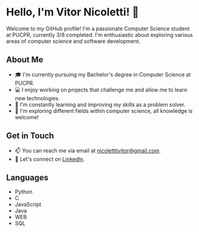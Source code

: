# Hello, I'm Vitor Nicoletti! 👋

Welcome to my GitHub profile! I'm a passionate Computer Science student at PUCPR, currently 3/8 completed. I'm enthusiastic about exploring various areas of computer science and software development.

## About Me

- 🎓 I'm currently pursuing my Bachelor's degree in Computer Science at PUCPR.
- 💻 I enjoy working on projects that challenge me and allow me to learn new technologies.
- 🌱 I'm constantly learning and improving my skills as a problem solver.
- 🔭 I'm exploring different fields within computer science, all knowledge is welcome!

## Get in Touch

- 📫 You can reach me via email at [nicoletttivitor@gmail.com](mailto:nicoletttivitor@gmail.com).
- 💬 Let's connect on [LinkedIn](https://www.linkedin.com/in/yourlinkedinprofile](https://www.linkedin.com/in/vitor-nicoletti-22285426a/)).

## Languages 

- Python
- C
- JavaScript
- Java
- WEB
- SQL
